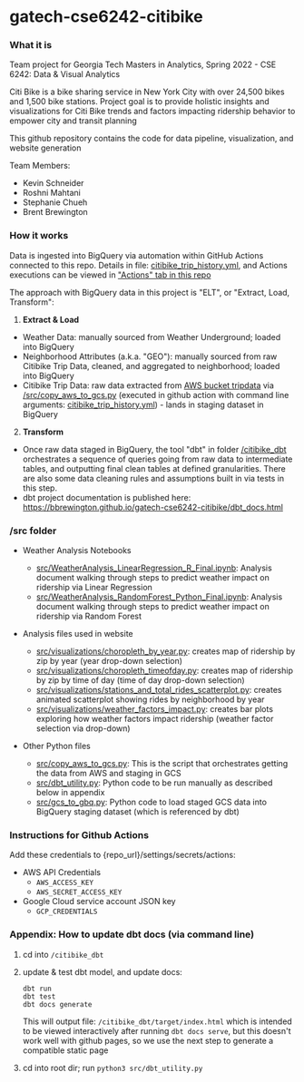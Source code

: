# gatech-cse6242-citibike

### What it is
Team project for Georgia Tech Masters in Analytics, Spring 2022 - CSE 6242: Data & Visual Analytics

Citi Bike is a bike sharing service in New York City with over 24,500 bikes and 1,500 bike stations.  Project goal is to provide holistic insights and visualizations for Citi Bike trends and factors impacting ridership behavior to empower city and transit planning

This github repository contains the code for data pipeline, visualization, and website generation

Team Members:
* Kevin Schneider
* Roshni Mahtani
* Stephanie Chueh
* Brent Brewington

### How it works
Data is ingested into BigQuery via automation within GitHub Actions connected to this repo.  Details in file: [citibike_trip_history.yml](.github/workflows/citibike_trip_history.yml), and Actions executions can be viewed in ["Actions" tab in this repo](https://github.com/bbrewington/gatech-cse6242-citibike/actions)

The approach with BigQuery data in this project is "ELT", or "Extract, Load, Transform":

1. **Extract & Load**
  - Weather Data: manually sourced from Weather Underground; loaded into BigQuery
  - Neighborhood Attributes (a.k.a. "GEO"): manually sourced from raw Citibike Trip Data, cleaned, and aggregated to neighborhood; loaded into BigQuery
  - Citibike Trip Data: raw data extracted from [AWS bucket tripdata](https://s3.amazonaws.com/tripdata/index.html) via [/src/copy_aws_to_gcs.py](/src/copy_aws_to_gcs.py) (executed in github action with command line arguments: [citibike_trip_history.yml](.github/workflows/citibike_trip_history.yml)) - lands in staging dataset in BigQuery
2. **Transform**
  - Once raw data staged in BigQuery, the tool "dbt" in folder [/citibike_dbt](/citibike_dbt) orchestrates a sequence of queries going from raw data to intermediate tables, and outputting final clean tables at defined granularities.  There are also some data cleaning rules and assumptions built in via tests in this step.
  - dbt project documentation is published here: https://bbrewington.github.io/gatech-cse6242-citibike/dbt_docs.html

### /src folder
* Weather Analysis Notebooks
  - [src/WeatherAnalysis_LinearRegression_R_Final.ipynb](src/WeatherAnalysis_LinearRegression_R_Final.ipynb): Analysis document walking through steps to predict weather impact on ridership via Linear Regression
  - [src/WeatherAnalysis_RandomForest_Python_Final.ipynb](src/WeatherAnalysis_RandomForest_Python_Final.ipynb): Analysis document walking through steps to predict weather impact on ridership via Random Forest

* Analysis files used in website
  - [src/visualizations/choropleth_by_year.py](src/visualizations/choropleth_by_year.py): creates map of ridership by zip by year (year drop-down selection)
  - [src/visualizations/choropleth_timeofday.py](src/visualizations/choropleth_timeofday.py): creates map of ridership by zip by time of day (time of day drop-down selection)
  - [src/visualizations/stations_and_total_rides_scatterplot.py](src/visualizations/stations_and_total_rides_scatterplot.py): creates animated scatterplot showing rides by neighborhood by year
  - [src/visualizations/weather_factors_impact.py](src/visualizations/weather_factors_impact.py): creates bar plots exploring how weather factors impact ridership (weather factor selection via drop-down)

* Other Python files
  - [src/copy_aws_to_gcs.py](src/copy_aws_to_gcs.py): This is the script that orchestrates getting the data from AWS and staging in GCS
  - [src/dbt_utility.py](src/dbt_utility.py): Python code to be run manually as described below in appendix
  - [src/gcs_to_gbq.py](src/gcs_to_gbq.py): Python code to load staged GCS data into BigQuery staging dataset (which is referenced by dbt)

### Instructions for Github Actions
Add these credentials to {repo_url}/settings/secrets/actions:
* AWS API Credentials
  - `AWS_ACCESS_KEY`
  - `AWS_SECRET_ACCESS_KEY`
* Google Cloud service account JSON key
  - `GCP_CREDENTIALS`

### Appendix: How to update dbt docs (via command line)
1. cd into `/citibike_dbt`
2. update & test dbt model, and update docs:
    ```
    dbt run
    dbt test
    dbt docs generate
    ```

    This will output file: `/citibike_dbt/target/index.html` which is intended to be viewed interactively after running `dbt docs serve`, but this doesn't work well with github pages, so we use the next step to generate a compatible static page
3. cd into root dir; run `python3 src/dbt_utility.py`

